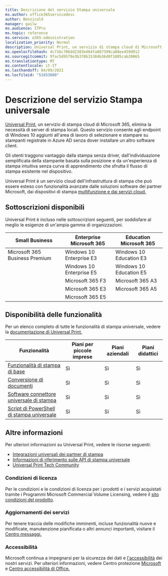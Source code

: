 ```yaml
---
title: Descrizione del servizio Stampa universale
ms.author: office365servicedesc
author: Benzicald
manager: gailw
ms.audience: ITPro
ms.topic: reference
ms.service: o365-administration
localization_priority: Normal
description: Universal Print, un servizio di stampa cloud di Microsoft 365, elimina la necessità di server di stampa locali.
ms.openlocfilehash: 4c716c706dd2383ed64fa867399ca88ee459d912
ms.sourcegitcommit: 9fac5d9579e3b370b15384b36d0f1805cab20065
ms.translationtype: MT
ms.contentlocale: it-IT
ms.lasthandoff: 04/09/2021
ms.locfileid: "51653608"
---
```

# <a name="universal-print-service-description"></a>Descrizione del servizio Stampa universale

[Universal Print](https://www.microsoft.com/microsoft-365/windows/universal-print), un servizio di stampa cloud di Microsoft 365, elimina la necessità di server di stampa locali. Questo servizio consente agli endpoint di Windows 10 aggiunti all'area di lavoro di selezionare e stampare su stampanti registrate in Azure AD senza dover installare un altro software client.

Gli utenti traggono vantaggio dalla stampa senza driver, dall'individuazione semplificata della stampante basata sulla posizione e da un'esperienza di stampa intuitiva senza curva di apprendimento che sfrutta il flusso di stampa esistente nel dispositivo.

Universal Print è un servizio cloud dell'infrastruttura di stampa che può essere esteso con funzionalità avanzate dalle soluzioni software dei partner Microsoft, dai dispositivi di stampa [multifunzione e dai servizi cloud.](/universal-print/fundamentals/universal-print-partner-integrations)

## <a name="available-subscriptions"></a>Sottoscrizioni disponibili

Universal Print è incluso nelle sottoscrizioni seguenti, per soddisfare al meglio le esigenze di un'ampia gamma di organizzazioni.

| Small Business                 | Enterprise Microsoft 365     | Education Microsoft 365 |
|--------------------------------|------------------------------|-------------------------|
| Microsoft 365 Business Premium | Windows 10 Enterprise E3     | Windows 10 Education E3 |
|                                | Windows 10 Enterprise E5     | Windows 10 Education E5 |
|                                | Microsoft 365 F3             | Microsoft 365 A3        |
|                                | Microsoft 365 E3             | Microsoft 365 A5        |
|                                | Microsoft 365 E5             |                         |

## <a name="feature-availability"></a>Disponibilità delle funzionalità

Per un elenco completo di tutte le funzionalità di stampa universale, vedere la [documentazione di Universal Print.](/universal-print/)

| Funzionalità                                  | Piani per piccole imprese | Piani aziendali | Piani didattici |
|------------------------------------------|----------------------|------------------|-----------------|
| [Funzionalità di stampa di base](/universal-print/)             | Sì                  | Sì              | Sì             |
| [Conversione di documenti](/universal-print/fundamentals/universal-print-document-conversion)                  | Sì                  | Sì              | Sì             |
| [Software connettore universale di stampa](/universal-print/fundamentals/universal-print-connector-overview)   | Sì                  | Sì              | Sì             |
| [Script di PowerShell di stampa universale](/universal-print/fundamentals/universal-print-powershell) | Sì                  | Sì              | Sì             |

## <a name="learn-more"></a>Altre informazioni

Per ulteriori informazioni su Universal Print, vedere le risorse seguenti:

- [Integrazioni universali dei partner di stampa](/universal-print/fundamentals/universal-print-partner-integrations)
- [Informazioni di riferimento sulle API di stampa universale](/graph/universal-print-concept-overview)
- [Universal Print Tech Community](https://techcommunity.microsoft.com/t5/universal-print/ct-p/UniversalPrint)

### <a name="licensing-terms"></a>Condizioni di licenza

Per le condizioni e le condizioni di licenza per i prodotti e i servizi acquistati tramite i Programmi Microsoft Commercial Volume Licensing, vedere il [sito condizioni del prodotto](https://www.microsoft.com/licensing/terms/). 

### <a name="service-updates"></a>Aggiornamenti dei servizi

Per tenere traccia delle modifiche imminenti, incluse funzionalità nuove e modificate, manutenzione pianificata o altri annunci importanti, visitare il [Centro messaggi.](/microsoft-365/admin/manage/message-center)

### <a name="accessibility"></a>Accessibilità

Microsoft continua a impegnarsi per la sicurezza dei dati e [l'accessibilità](https://www.microsoft.com/trust-center/compliance/accessibility) dei nostri servizi. Per ulteriori informazioni, vedere Centro protezione [Microsoft](https://www.microsoft.com/trust-center) e [Centro accessibilità di Office.](https://support.microsoft.com/topic/office-accessibility-center-resources-for-people-with-disabilities-ecab0fcf-d143-4fe8-a2ff-6cd596bddc6d)
